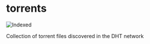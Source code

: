 torrents 
========
![Indexed](https://img.shields.io/badge/indexed-173460-blue)

Collection of torrent files discovered in the DHT network
